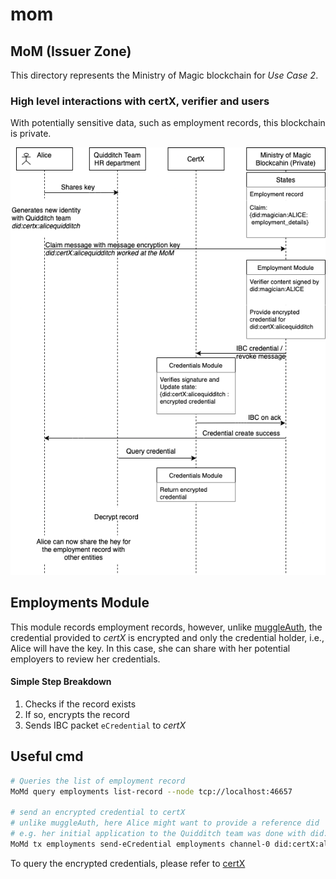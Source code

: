 # mom

## MoM (Issuer Zone)

This directory represents the Ministry of Magic blockchain for *Use Case 2*.


### High level interactions with certX, verifier and users
With potentially sensitive data, such as employment records, this blockchain is private.


![MoM](./mom.png)

## Employments Module

This module records employment records, however, unlike [muggleAuth](../muggleauth/readme.md), the credential provided to *certX* is encrypted and only the credential holder, i.e., Alice will have the key. In this case, she can share with her potential employers to review her credentials.


#### Simple Step Breakdown
1. Checks if the record exists
1. If so, encrypts the record
1. Sends IBC packet `eCredential` to *certX*

## Useful cmd

```sh
# Queries the list of employment record 
MoMd query employments list-record --node tcp://localhost:46657

# send an encrypted credential to certX
# unlike muggleAuth, here Alice might want to provide a reference did
# e.g. her initial application to the Quidditch team was done with did:certX:aliceQuidditch
MoMd tx employments send-eCredential employments channel-0 did:certX:aliceQuidditch 0 --node tcp://localhost:46657 --home .home --from alice
```

To query the encrypted credentials, please refer to [certX](../certX/readme.md)
